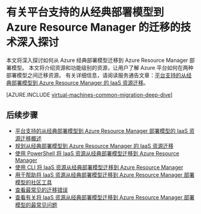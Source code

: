 <properties
    pageTitle="有关平台支持的从经典部署模型到 Azure Resource Manager 的迁移的技术深入探讨 | Azure"
    description="本文对平台支持的从经典部署模型到 Azure Resource Manager 的资源迁移做了深入的技术探讨"
    services="virtual-machines-linux"
    documentationcenter=""
    author="singhkays"
    manager="timlt"
    editor=""
    tags="azure-resource-manager" />
<tags
    ms.assetid="29267453-f894-4180-bb67-dce2a0e062bb"
    ms.service="virtual-machines-linux"
    ms.workload="infrastructure-services"
    ms.tgt_pltfrm="vm-linux"
    ms.devlang="na"
    ms.topic="article"
    ms.date="03/30/2017"
    wacn.date="05/15/2017"
    ms.author="kasing"
    ms.translationtype="Human Translation"
    ms.sourcegitcommit="457fc748a9a2d66d7a2906b988e127b09ee11e18"
    ms.openlocfilehash="6a47c8532f5d159a688c17fde4aaae90f8d40003"
    ms.contentlocale="zh-cn"
    ms.lasthandoff="05/05/2017" />

# <a name="technical-deep-dive-on-platform-supported-migration-from-classic-to-azure-resource-manager"></a>有关平台支持的从经典部署模型到 Azure Resource Manager 的迁移的技术深入探讨

本文将深入探讨如何从 Azure 经典部署模型迁移到 Azure Resource Manager 部署模型。 本文将介绍资源和功能级别的资源，让用户了解 Azure 平台如何在两种部署模型之间迁移资源。 有关详细信息，请阅读服务通告文章：[平台支持的从经典部署模型到 Azure Resource Manager 的 IaaS 资源迁移](/documentation/articles/virtual-machines-linux-migration-classic-resource-manager-overview/)。

[AZURE.INCLUDE [virtual-machines-common-migration-deep-dive](../../includes/virtual-machines-common-classic-resource-manager-migration-deep-dive.md)]

## <a name="next-steps"></a>后续步骤

* [平台支持的从经典部署模型到 Azure Resource Manager 部署模型的 IaaS 资源迁移概述](/documentation/articles/virtual-machines-linux-migration-classic-resource-manager-overview/)
* [规划从经典部署模型到 Azure Resource Manager 的 IaaS 资源迁移](/documentation/articles/virtual-machines-linux-migration-classic-resource-manager-plan/)
* [使用 PowerShell 将 IaaS 资源从经典部署模型迁移到 Azure Resource Manager](/documentation/articles/virtual-machines-windows-ps-migration-classic-resource-manager/)
* [使用 CLI 将 IaaS 资源从经典部署模型迁移到 Azure Resource Manager](/documentation/articles/virtual-machines-linux-cli-migration-classic-resource-manager/)
* [用于帮助将 IaaS 资源从经典部署模型迁移到 Azure Resource Manager 部署模型的社区工具](/documentation/articles/virtual-machines-windows-migration-scripts/)
* [查看最常见的迁移错误](/documentation/articles/virtual-machines-linux-migration-classic-resource-manager-errors/)
* [查看有关将 IaaS 资源从经典部署模型迁移到 Azure Resource Manager 部署模型的最常见问题](/documentation/articles/virtual-machines-linux-migration-classic-resource-manager-faq/)

<!--Update_Description: move some content into include file-->